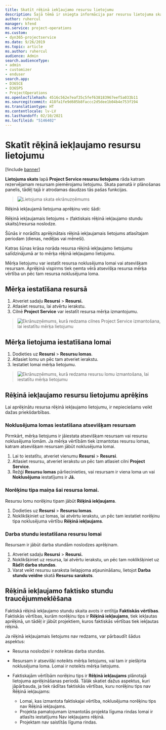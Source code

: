 ```yaml
---
title: Skatīt rēķinā iekļaujamo resursu lietojumu
description: Šajā tēmā ir sniegta informācija par resursu lietojuma skatu.
author: ruhercul
manager: kfend
ms.service: project-operations
ms.custom:
- dyn365-projectservice
ms.date: 9/26/2019
ms.topic: article
ms.author: ruhercul
audience: Admin
search.audienceType:
- admin
- customizer
- enduser
search.app:
- D365CE
- D365PS
- ProjectOperations
ms.openlocfilehash: 4516c562e7eaf35c5fef638183967eef5a033b11
ms.sourcegitcommit: 418fa1fe9d605b8faccc2d5dee1b04b4e753f194
ms.translationtype: HT
ms.contentlocale: lv-LV
ms.lasthandoff: 02/10/2021
ms.locfileid: "5146402"
---
```

# <a name="view-chargeable-utilization-for-resources"></a>Skatīt rēķinā iekļaujamo resursu lietojumu

[!include [banner](../includes/psa-now-project-operations.md)]
 
**Lietojuma skats** lapā **Project Service resursu lietojums** rāda katram rezervējamam resursam piemērojamu lietojumu. Skata pamatā ir plānošanas panelis, tādēļ tajā ir atrodamas daudzas tās pašas funkcijas.

> ![Lietojuma skata ekrānuzņēmums](media/FAQ-utilization-1.png)
 

Rēķinā iekļaujamā lietojuma aprēķinu veic šādi:

   Rēķinā iekļaujamais lietojums = (faktiskais rēķinā iekļaujamo stundu skaits)/resursa noslodze.

Šūnās ir norādīts aprēķinātais rēķinā iekļaujamais lietojums atlasītajam periodam (dienas, nedēļas vai mēneši).

Katras šūnas krāsa norāda resursa rēķinā iekļaujamo lietojumu salīdzinājumā ar to mērķa rēķinā iekļaujamo lietojumu. 

Mērķa lietojumu var iestatīt resursa noklusējuma lomai vai atsevišķam resursam. Aprēķinā vispirms tiek ņemta vērā atsevišķa resursa mērķa vērtība un pēc tam resursa noklusējuma loma.

## <a name="set-target-on-a-resource"></a>Mērķa iestatīšana resursā

1. Atveriet sadaļu **Resursi** \> **Resursi.** 
2. Atlasiet resursu, lai atvērtu ierakstu. 
3. Cilnē **Project Service** var iestatīt resursa mērķa izmantojumu.

> ![Ekrānuzņēmums, kurā redzama cilnes Project Service izmantošana, lai iestatītu mērķa lietojumu](media/FAQ-utilization-2.png)
 
## <a name="set-target-utilization-on-a-role"></a>Mērķa lietojuma iestatīšana lomai

1. Dodieties uz **Resursi** \> **Resursu lomas**. 
2. Atlasiet lomu un pēc tam atveriet ierakstu. 
3. Iestatiet lomai mērķa lietojumu.

> ![Ekrānuzņēmums, kurā redzama resursu lomu izmantošana, lai iestatītu mērķa lietojumu](media/FAQ-utilization-3.png)
 
## <a name="calculate-chargeable-utilization-for-a-resource"></a>Rēķinā iekļaujamo resursu lietojumu aprēķins

Lai aprēķinātu resursa rēķinā iekļaujamo lietojumu, ir nepieciešams veikt dažas priekšdarbības. 

### <a name="set-default-role-for-individual-resource"></a>Noklusējuma lomas iestatīšana atsevišķam resursam

Pirmkārt, mērķa lietojums ir jāiestata atsevišķam resursam vai resursu noklusējuma lomām. Ja mērķa vērtībām tiek izmantotas resursu lomas, katram atsevišķam resursam jābūt noklusējuma lomai. 

1. Lai to iestatītu, atveriet vienumu **Resursi** \> **Resursi**. 
2. Atlasiet resursu, atveriet ierakstu un pēc tam atlasiet cilni **Project Service**. 
3. Režģī **Resursu lomas** pārliecinieties, vai resursam ir viena loma un vai **Noklusējuma** iestatījums ir **Jā.**
 
### <a name="change-billing-type-for-resource-role"></a>Norēķinu tipa maiņa šai resursa lomai.

Resursu lomu norēķinu tipam jābūt **Rēķinā iekļaujams**. 

1. Dodieties uz **Resursi** \> **Resursu lomas**. 
2. Noklikšķiniet uz lomas, lai atvērtu ierakstu, un pēc tam iestatiet norēķinu tipa noklusējuma vērtību **Rēķinā iekļaujams**.

### <a name="set-working-hours-for-resource-role"></a>Darba stundu iestatīšana resursu lomai
 
Resursam ir jābūt darba stundām noslodzes aprēķinam. 

1. Atveriet sadaļu **Resursi** \> **Resursi.** 
2. Noklikšķiniet uz resursa, lai atvērtu ierakstu, un pēc tam noklikšķiniet uz **Rādīt darba stundas**. 
3. Varat veikt resursu saraksta lielapjoma atjaunināšanu, lietojot **Darba stundu veidne** skatā **Resursu saraksts**.

## <a name="troubleshooting-chargeable-actual-hours"></a>Rēķinā iekļaujamo faktisko stundu traucējummeklēšana

Faktiskā rēķinā iekļaujamo stundu skaita avots ir entītija **Faktiskās vērtības**. Faktiskās vērtības, kurām norēķinu tips ir **Rēķinā iekļaujams**, tiek iekļautas aprēķinā, un tādēļ ir jābūt projektiem, kuros faktiskās vērtības tiek iekļautas rēķinā.

Ja rēķinā iekļaujamais lietojums nav redzams, var pārbaudīt šādus aspektus:

- Resursa noslodzei ir noteiktas darba stundas.
- Resursam ir atsevišķi noteikts mērķa lietojums, vai tam ir piešķirta noklusējuma loma. Lomai ir noteikts mērķa lietojums.
- Faktiskajām vērtībām norēķinu tips ir **Rēķinā iekļaujams** plānotajā lietojuma aprēķināšanas periodā. Tālāk skatiet dažus aspektus, kuri jāpārbauda, ja tiek rādītas faktiskās vērtības, kuru norēķinu tips nav Rēķinā iekļaujams:

  - Lomai, kas izmantota faktiskajai vērtība, noklusējuma norēķinu tips nav Rēķinā iekļaujams.
  - Projekta pamatojumam izmantotās projekta līguma rindas lomai ir atlasīts iestatījums Nav iekļaujams rēķinā.
  - Projektam nav saistītās līguma rindas.

